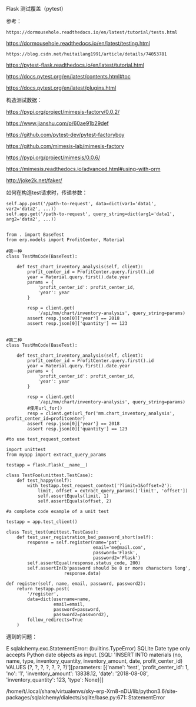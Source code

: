 Flask 测试覆盖（pytest）

参考：

	https://dormousehole.readthedocs.io/en/latest/tutorial/tests.html

https://dormousehole.readthedocs.io/en/latest/testing.html

	https://blog.csdn.net/huitailang1991/article/details/74053781



https://pytest-flask.readthedocs.io/en/latest/tutorial.html

https://docs.pytest.org/en/latest/contents.html#toc

https://docs.pytest.org/en/latest/plugins.html





构造测试数据：

https://pypi.org/project/mimesis-factory/0.0.2/

https://www.jianshu.com/p/60ae91b29def

https://github.com/pytest-dev/pytest-factoryboy

https://github.com/mimesis-lab/mimesis-factory

https://pypi.org/project/mimesis/0.0.6/

https://mimesis.readthedocs.io/advanced.html#using-with-orm

http://joke2k.net/faker/













如何在构造test请求时，传递参数：

```
self.app.post('/path-to-request', data=dict(var1='data1', var2='data2', ...))
self.app.get('/path-to-request', query_string=dict(arg1='data1', arg2='data2', ...))


from . import BaseTest
from erp.models import ProfitCenter, Material

#第一种
class TestMmCode(BaseTest):

    def test_chart_inventory_analysis(self, client):
        profit_center_id = ProfitCenter.query.first().id
        year = Material.query.first().date.year
        params = {
            'profit_center_id': profit_center_id,
            'year': year
        }

        resp = client.get(
            '/api/mm/chart/inventory-analysis', query_string=params)
        assert resp.json[0]['year'] == 2018
        assert resp.json[0]['quantity'] == 123


#第二种
class TestMmCode(BaseTest):

    def test_chart_inventory_analysis(self, client):
        profit_center_id = ProfitCenter.query.first().id
        year = Material.query.first().date.year
        params = {
            'profit_center_id': profit_center_id,
            'year': year
        }

        resp = client.get(
            '/api/mm/chart/inventory-analysis', query_string=params)
        #使用url_for()
        resp = client.get(url_for('mm.chart_inventory_analysis', profit_center_id=profitcenter)
        assert resp.json[0]['year'] == 2018
        assert resp.json[0]['quantity'] == 123
```





```
#to use test_request_context

import unittest
from myapp import extract_query_params

testapp = flask.Flask(__name__)

class TestFoo(unittest.TestCase):
    def test_happy(self):
        with testapp.test_request_context('?limit=1&offset=2'):
            limit, offset = extract_query_params(['limit', 'offset'])
            self.assertEquals(limit, 1)
            self.assertEquals(offset, 2)
```



    #a complete code example of a unit test
    
    testapp = app.test_client()
    
    class Test_test(unittest.TestCase):
        def test_user_registration_bad_password_short(self):
            response = self.register(name='pat',
                                     email='me@mail.com', 
                                     password='Flask', 
                                     password2='Flask')
            self.assertEqual(response.status_code, 200)
            self.assertIn(b'password should be 8 or more characters long', 
                          response.data)
    
    def register(self, name, email, password, password2):
        return testapp.post(
            '/register',
            data=dict(username=name, 
                      email=email, 
                      password=password, 
                      password2=password2),
            follow_redirects=True
        )




遇到的问题：

E           sqlalchemy.exc.StatementError: (builtins.TypeError) SQLite Date type only accepts Python date objects as input. [SQL: 'INSERT INTO materials (no, name, type, inventory_quantity, inventory_amount, date, profit_center_id) VALUES (?, ?, ?, ?, ?, ?, ?)'][parameters: [{'name': 'test', 'profit_center_id': 1, 'no': '1', 'inventory_amount': 13838.12, 'date': '2018-08-08', 'inventory_quantity': 123, 'type': None}]]

/home/t/.local/share/virtualenvs/sky-erp-Xrn8-nDU/lib/python3.6/site-packages/sqlalchemy/dialects/sqlite/base.py:671: StatementError



